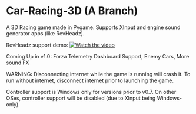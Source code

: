 # Car-Racing-3D (A Branch)
A 3D Racing game made in Pygame. Supports XInput and engine sound generator apps (like RevHeadz).

RevHeadz support demo:
[![Watch the video](https://img.youtube.com/vi/G8Tpi-R12pM/maxresdefault.jpg)](https://youtu.be/G8Tpi-R12pM)

Coming Up in v1.0: Forza Telemetry Dashboard Support, Enemy Cars, More sound FX

WARNING: Disconnecting internet while the game is running will crash it. To run without internet, disconnect internet prior to launching the game.

Controller support is Windows only for versions prior to v0.7. On other OSes, controller support will be disabled (due to XInput being Windows-only).
